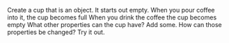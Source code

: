 Create a cup that is an object.
It starts out empty.
When you pour coffee into it, the cup becomes full
When you drink the coffee the cup becomes empty
What other properties can the cup have? Add some.
How can those properties be changed? Try it out.
